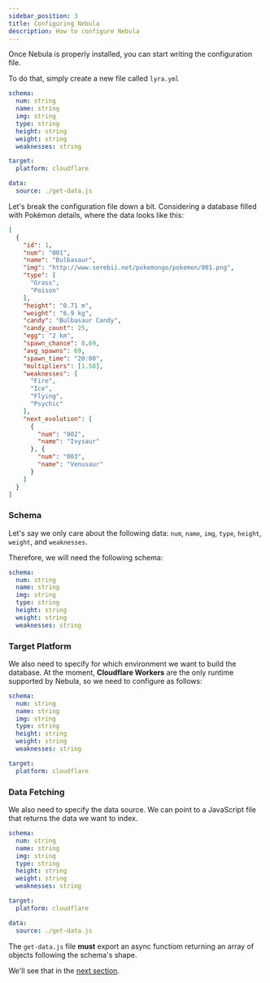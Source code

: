 ```yaml
---
sidebar_position: 3
title: Configuring Nebula
description: How to configure Nebula
---
```


Once Nebula is properly installed, you can start writing the configuration file.

To do that, simply create a new file called `lyra.yml`

```yaml title='lyra.yml'
schema:
  num: string
  name: string
  img: string
  type: string
  height: string
  weight: string
  weaknesses: string

target:
  platform: cloudflare

data:
  source: ./get-data.js
```

Let's break the configuration file down a bit. Considering a database filled
with Pokèmon details, where the data looks like this:

```json title='pokedex.json'
[
  {
    "id": 1,
    "num": "001",
    "name": "Bulbasaur",
    "img": "http://www.serebii.net/pokemongo/pokemon/001.png",
    "type": [
      "Grass",
      "Poison"
    ],
    "height": "0.71 m",
    "weight": "6.9 kg",
    "candy": "Bulbasaur Candy",
    "candy_count": 25,
    "egg": "2 km",
    "spawn_chance": 0.69,
    "avg_spawns": 69,
    "spawn_time": "20:00",
    "multipliers": [1.58],
    "weaknesses": [
      "Fire",
      "Ice",
      "Flying",
      "Psychic"
    ],
    "next_evolution": [
      {
        "num": "002",
        "name": "Ivysaur"
      }, {
        "num": "003",
        "name": "Venusaur"
      }
    ]
  }
]
```

### Schema

Let's say we only care about the following data: `num`, `name`, `img`, `type`,
`height`, `weight`, and `weaknesses`.

Therefore, we will need the following schema:

```yaml title='lyra.yml'
schema:
  num: string
  name: string
  img: string
  type: string
  height: string
  weight: string
  weaknesses: string
```

### Target Platform

We also need to specify for which environment we want to build the database. At
the moment, **Cloudflare Workers** are the only runtime supported by Nebula, so
we need to configure as follows:

```yaml title='lyra.yml'
schema:
  num: string
  name: string
  img: string
  type: string
  height: string
  weight: string
  weaknesses: string

target:
  platform: cloudflare
```

### Data Fetching

We also need to specify the data source. We can point to a JavaScript file that
returns the data we want to index.

```yaml title='lyra.yml'
schema:
  num: string
  name: string
  img: string
  type: string
  height: string
  weight: string
  weaknesses: string

target:
  platform: cloudflare

data:
  source: ./get-data.js
```

The `get-data.js` file **must** export an async functiom returning an array of
objects following the schema's shape.

We'll see that in the [next section](/deployment/nebula/data-fetching).
